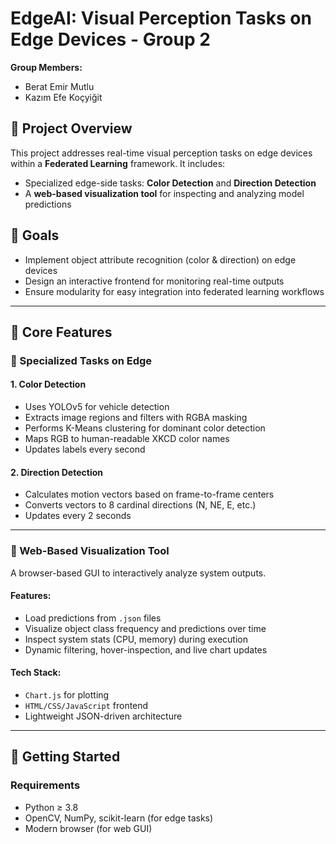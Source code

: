 # EdgeAI: Visual Perception Tasks on Edge Devices - Group 2

**Group Members:**  
- Berat Emir Mutlu  
- Kazım Efe Koçyiğit

## 📌 Project Overview

This project addresses real-time visual perception tasks on edge devices within a **Federated Learning** framework. It includes:

- Specialized edge-side tasks: **Color Detection** and **Direction Detection**
- A **web-based visualization tool** for inspecting and analyzing model predictions

## 🎯 Goals

- Implement object attribute recognition (color & direction) on edge devices
- Design an interactive frontend for monitoring real-time outputs
- Ensure modularity for easy integration into federated learning workflows

---

## 🧠 Core Features

### 🔹 Specialized Tasks on Edge

#### 1. Color Detection
- Uses YOLOv5 for vehicle detection
- Extracts image regions and filters with RGBA masking
- Performs K-Means clustering for dominant color detection
- Maps RGB to human-readable XKCD color names
- Updates labels every second

#### 2. Direction Detection
- Calculates motion vectors based on frame-to-frame centers
- Converts vectors to 8 cardinal directions (N, NE, E, etc.)
- Updates every 2 seconds

---

### 🔹 Web-Based Visualization Tool

A browser-based GUI to interactively analyze system outputs.

#### Features:
- Load predictions from `.json` files
- Visualize object class frequency and predictions over time
- Inspect system stats (CPU, memory) during execution
- Dynamic filtering, hover-inspection, and live chart updates

#### Tech Stack:
- `Chart.js` for plotting
- `HTML/CSS/JavaScript` frontend
- Lightweight JSON-driven architecture


---

## 🚀 Getting Started

### Requirements
- Python ≥ 3.8
- OpenCV, NumPy, scikit-learn (for edge tasks)
- Modern browser (for web GUI)
